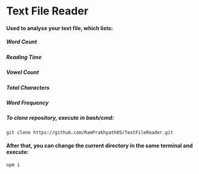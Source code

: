 # Text File Reader

#### Used to analyse your text file, which lists:
##### Word Count
##### Reading Time
##### Vowel Count
##### Total Characters
##### Word Frequency 

##### To clone repository, execute in bash/cmd:
  ```git clone https://github.com/RamPrakhyath05/TextFileReader.git```
#### After that, you can change the current directory in the same terminal and execute:
  ```npm i```
